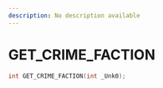 ```yaml
---
description: No description available 
---
```


# GET_CRIME_FACTION

```cpp
int GET_CRIME_FACTION(int _Unk0);
```